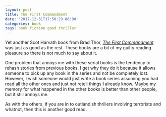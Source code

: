 ```yaml
---
layout: post
title: The First Commandment
date: '2017-12-31T17:50:29-08:00'
categories: book
tags: book fiction good thriller
---
```


Yet another Scot Harvath book from Brad Thor, [*The First Commandment*][fc-amazon] was just as good
as the rest. These books are a bit of my guilty reading pleasure so there is not much to say about
it.

One problem that annoys me with these serial books is the tendency to rehash stories from previous
books. I get why they do it because it allows someone to pick up any book in the series and not be
completely lost. However, I wish someone would just write a book series assuming you had read all
the other ones and just not retell things I already know. Maybe my memory for what happened in the
other books is better than other people, but it still annoys me.

As with the others, if you are in to outlandish thrillers involving terrorists and whatnot, then
this is another good read.

[fc-amazon]:    http://a.co/dGOdnEa

